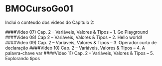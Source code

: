 # BMOCursoGo01

Inclui o conteudo dos videos do Capitulo 2:

####Video 07) Cap. 2 – Variáveis, Valores & Tipos – 1. Go Playground
####Video 08) Cap 2 – Variáveis, Valores & Tipos – 2. Hello world!    
####Video 09) Cap. 2 – Variáveis, Valores & Tipos – 3. Operador curto de declaração
####Video 10) Cap. 2 – Variáveis, Valores & Tipos – 4. A palavra-chave var
####Video 11) Cap. 2 – Variáveis, Valores & Tipos – 5. Explorando tipos
